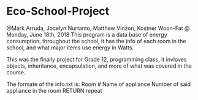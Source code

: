 # Eco-School-Project
@Mark Arruda, Jocelyn Nurtanto, Matthew Vinzon, Kostner Woon-Fat  @ Monday, June 18th, 2018
This program is a data base of energy consumption, throughout the school, it has the info of each room in the school, and what major items use energy in Watts.

This was the finally project for Grade 12, programming class, it invloves objects, inheritance, encapsulation, and more of what was covered in the course. 

The formate of the info.txt is:
Room #
Name of appliance 
Number of said appliance in the room
RETURN
repeat 
